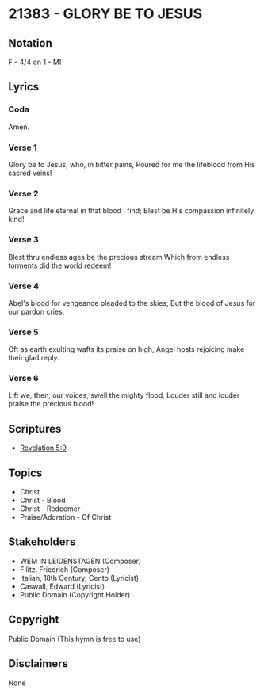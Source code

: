 # 21383 - GLORY BE TO JESUS

## Notation

F - 4/4 on 1 - MI

## Lyrics

### Coda

Amen.

### Verse 1

Glory be to Jesus, who, in bitter pains, Poured for me the lifeblood from His sacred veins!

### Verse 2

Grace and life eternal in that blood I find; Blest be His compassion infinitely kind!

### Verse 3

Blest thru endless ages be the precious stream Which from endless torments did the world redeem!

### Verse 4

Abel's blood for vengeance pleaded to the skies; But the blood of Jesus for our pardon cries.

### Verse 5

Oft as earth exulting wafts its praise on high, Angel hosts rejoicing make their glad reply.

### Verse 6

Lift we, then, our voices, swell the mighty flood, Louder still and louder praise the precious blood!


## Scriptures

- [Revelation 5:9](https://www.biblegateway.com/passage/?search=Revelation%205%3A9)

## Topics

- Christ
- Christ - Blood
- Christ - Redeemer
- Praise/Adoration - Of Christ

## Stakeholders

- WEM IN LEIDENSTAGEN (Composer)
- Filitz, Friedrich (Composer)
- Italian, 18th Century, Cento (Lyricist)
- Caswall, Edward (Lyricist)
- Public Domain (Copyright Holder)

## Copyright

Public Domain
(This hymn is free to use)

## Disclaimers

None


